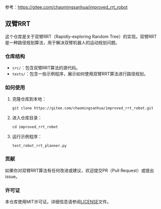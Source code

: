参考：https://gitee.com/chaomingsanhua/improved_rrt_robot

## 双臂RRT

这个仓库是关于双臂RRT（Rapidly-exploring Random Tree）的实现。双臂RRT是一种路径规划算法，用于解决双臂机器人的运动规划问题。

### 仓库结构

- `src/`：包含双臂RRT算法的源代码。
- `tests/`：包含一些示例程序，展示如何使用双臂RRT算法进行路径规划。

### 如何使用

1. 克隆仓库到本地：
    ```
    git clone https://gitee.com/chaomingsanhua/improved_rrt_robot.git
    ```

2. 进入仓库目录：
    ```
    cd improved_rrt_robot
    ```

3. 运行示例程序：
    ```
    test_robot_rrt_planner.py
    ```

### 贡献

如果你对双臂RRT算法有任何改进或建议，欢迎提交PR（Pull Request）或提出issue。

### 许可证

本仓库使用MIT许可证。详细信息请参阅[LICENSE](./LICENSE)文件。